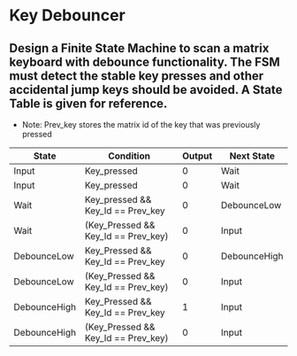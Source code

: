 # Key Debouncer

##  Design a Finite State Machine to scan a matrix keyboard with debounce functionality. The FSM must detect the stable key presses and other accidental jump keys should be avoided. A State Table is given for reference.

- Note: Prev_key stores the matrix id of the key that was previously pressed

| State | Condition | Output | Next State |
|---|---|---|---|
| Input | Key_pressed | 0 | Wait |
| Input | Key_pressed | 0 | Wait |
| Wait | Key_pressed && Key_Id == Prev_key | 0 | DebounceLow |
| Wait | (Key_Pressed && Key_Id == Prev_key) | 0 | Input |
| DebounceLow | Key_Pressed && Key_Id == Prev_key | 0 | DebounceHigh |
| DebounceLow | (Key_Pressed && Key_Id == Prev_key) | 0 | Input |
| DebounceHigh | Key_Pressed && Key_Id == Prev_key | 1 | Input |
| DebounceHigh | (Key_Pressed && Key_Id == Prev_key) | 0 | Input |


